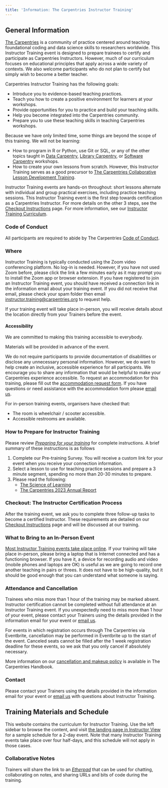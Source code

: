 ```yaml
---
title: 'Information: The Carpentries Instructor Training'
---
```


## General Information
[The Carpentries](https://carpentries.org) is a community of practice centered around teaching foundational coding and data science skills to researchers worldwide. 
This Instructor Training event is designed to prepare trainees to certify and participate as Carpentries Instructors. 
However, much of our curriculum focuses on educational principles that apply across a wide variety of contexts. 
We also welcome participants who do not plan to certify but simply wish to become a better teacher.

Carpentries Instructor Training has the following goals:

* Introduce you to evidence-based teaching practices.
* Teach you how to create a positive environment for learners at your workshops.
* Provide opportunities for you to practice and build your teaching skills.
* Help you become integrated into the Carpentries community.
* Prepare you to use these teaching skills in teaching Carpentries workshops.

Because we have only limited time, some things are beyond the scope of this training. 
We will not be learning:

* How to program in R or Python, use Git or SQL, or any of the other topics taught in [Data Carpentry](https://datacarpentry.org/), [Library Carpentry](https://librarycarpentry.org/), or [Software Carpentry](https://software-carpentry.org/) workshops.
* How to create your own lessons from scratch. However, this Instructor Training serves as a good precursor to [The Carpentries Collaborative Lesson Development Training](https://carpentries.github.io/lesson-development-training/).

Instructor Training events are hands-on throughout: short lessons alternate with individual and group practical exercises, including practice teaching sessions.
This Instructor Training event is the first step towards certification as a Carpentries Instructor. 
For more details on the other 3 steps, see the [Checkout Instructions](../learners/checkout.md) page.
For more information, see our [Instructor Training Curriculum](../index.md).

### Code of Conduct

All participants are required to abide by The Carpentries [Code of Conduct](https://docs.carpentries.org/topic_folders/policies/code-of-conduct.html).

### Where
Instructor Training is typically conducted using the Zoom video conferencing platform. 
No log-in is needed.
However, if you have not used Zoom before, please click the link a few minutes early as it may prompt you to install the Zoom app or browser extension.
If you have registered to join an Instructor Training event, you should have received a connection link in the information email about your training event. 
If you did not receive that email, please check your spam folder then email [instructor.training@carpentries.org](mailto:instructor.training@carpentries.org) to request help.

If your training event will take place in-person, you will receive details about the location directly from your Trainers before the event.

#### Accessibility

We are committed to making this training accessible to everybody.

Materials will be provided in advance of the event.

We do not require participants to provide documentation of disabilities or disclose any unnecessary personal information. 
However, we do want to help create an inclusive, accessible experience for all participants.
We encourage you to share any information that would be helpful to make your Carpentries experience accessible.
To request an accommodation for this training, please fill out the [accommodation request form](https://carpentries.typeform.com/to/B2OSYaD0).
If you have questions or need assistance with the accommodation form please [email us](mailto:team@carpentries.org).

For in-person training events, organisers have checked that:

* The room is wheelchair / scooter accessible.
* Accessible restrooms are available.

### How to Prepare for Instructor Training

Please review [_Preparing for your training_](https://carpentries.github.io/instructor-training/#preparing-for-your-training) for complete instructions. 
A brief summary of these instructions is as follows

1. Complete our Pre-training Survey. You will receive a custom link for your event when you receive your connection information.
1. Select a lesson to use for teaching practice sessions and prepare a 3 minute segment, spending no more than 20-30 minutes to prepare.
1. Please read the following:
    * [The Science of Learning](https://carpentries.github.io/instructor-training/files/papers/science-of-learning-2015.pdf)
    * [The Carpentries 2023 Annual Report](https://carpentries.org/files/reports/AnnualReport2023.pdf)

### Checkout: The Instructor Certification Process
After the training event, we ask you to complete three follow-up tasks to become a certified Instructor.
These requirements are detailed on our [Checkout Instructions](../learners/checkout.md) page and will be discussed at our training.

### What to Bring to an In-Person Event
[Most Instructor Training events take place online](#where).
If your training will take place in-person, please bring a laptop that is Internet connected and has a functioning browser. 
If you have it, a device for recording audio and video (mobile phones and laptops are OK) is useful as we are going to record one another teaching in pairs or threes. 
It does not have to be high-quality, but it should be good enough that you can understand what someone is saying.

### Attendance and Cancellation
Trainees who miss more than 1 hour of the training may be marked absent.
Instructor certification cannot be completed without full attendance at an Instructor Training event. 
If you unexpectedly need to miss more than 1 hour of your event, please contact your Trainers using the details provided in the information email for your event or [email us](mailto:instructor.training@carpentries.org).

For events in which registration occurs through The Carpentries via Eventbrite, cancellation may be performed in Eventbrite up to the start of the event.
Canceled seats cannot be filled after the 1 week registration deadline for these events, so we ask that you only cancel if absolutely necessary.

More information on our [cancellation and makeup policy](https://docs.carpentries.org/topic_folders/instructor_training/cancellations_and_makeups.html) is available in The Carpentries Handbook.

### Contact
Please contact your Trainers using the details provided in the information email for your event or [email us](mailto:instructor.training@carpentries.org) with questions about Instructor Training.


## Training Materials and Schedule
This website contains the curriculum for Instructor Training.
Use the left sidebar to browse the content, and visit [the landing page in Instructor View](https://carpentries.github.io/instructor-training/instructor/index.html#schedule) for a sample schedule for a 2-day event.
Note that many Instructor Training events take place over four half-days, and this schedule will not apply in those cases.

<!--
FOUR DAY SCHEDULE
--->
<!--

<div class="row">
  <div class="col-md-6">
    <h3>Day 1</h3>
    <table class="table table-striped">
      <tr> <td>09:00</td> <td>Welcome </td> </tr>
      <tr> <td>09:30</td> <td>Building Skill with Practice </td> </tr>
      <tr> <td>10:30</td> <td>Break </td> </tr>
      <tr> <td>10:45</td> <td>Expertise and Instruction </td> </tr>
      <tr> <td>11:30</td> <td>Memory and Cognitive Load </td> </tr>
      <tr> <td>12:15</td> <td>Building Skill with Feedback </td> </tr>
      <tr> <td>12:35</td> <td>Finish day 1 </td> </tr>
    </table>
  </div>
  <div class="col-md-6">
    <h3>Day 2</h3>
    <table class="table table-striped">
      <tr> <td>13:35</td> <td>Motivation and Demotivation </td> </tr>
      <tr> <td>14:35</td> <td>Equity, Inclusion, and Accessibility </td> </tr>
      <tr> <td>15:15</td> <td>Break </td> </tr>
      <tr> <td>15:30</td> <td>Teaching Is a Skill </td> </tr>
      <tr> <td>16:30</td> <td>Wrap-up and Homework </td> </tr>
      <tr> <td>16:50</td> <td>Finish day 2</td> </tr>
    </table>
  </div>
</div>
<div class="row">  
  <div class="col-md-6">
    <h3>Day 3</h3>
    <table class="table table-striped">
      <tr> <td>09:00</td> <td>Welcome Back </td> </tr>
      <tr> <td>09:10</td> <td>Getting Started on Instructor Certification </td> </tr>
      <tr> <td>09:40</td> <td>The Carpentries: How We Operate </td> </tr>
      <tr> <td>10:25</td> <td>Break </td> </tr>
      <tr> <td>10:40</td> <td>Live Coding Is a Skill </td> </tr>
      <tr> <td>11:45</td> <td>Preparing to Teach </td> </tr>
      <tr> <td>12:30</td> <td>Finish day 3 </td> </tr>
    </table>
  </div>
  <div class="col-md-6">
    <h3>Day 4</h3>
    <table class="table table-striped">
      <tr> <td>13:30</td> <td>More Practice Live Coding </td> </tr>
      <tr> <td>14:15</td> <td>Working with Your Team</td> </tr>
      <tr> <td>15:25</td> <td>Break </td> </tr>
      <tr> <td>15:40</td> <td>Launches and Landings </td> </tr>
      <tr> <td>16:20</td> <td>Putting it Together </td> </tr>
      <tr> <td>16:40</td> <td>Wraping Up </td> </tr>
      <tr> <td>16:50</td> <td>Post-Training Survey </td> </tr>
      <tr> <td>17:05</td> <td>Finish </td> </tr>
    </table>
  </div>
</div>

-->

### Collaborative Notes
Trainers will share the link to an [_Etherpad_](https://github.com/carpentries/community-engagement/blob/main/glossary.md#etherpad) that can be used for chatting, collaborating on notes, and sharing URLs and bits of code during the training.
